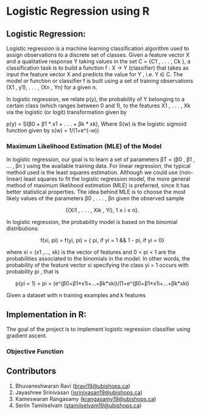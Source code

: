 # Logistic Regression using R


## Logistic Regression:

Logistic regression is a machine learning classification algorithm used to assign observations to a discrete set of classes. Given a feature vector X and a qualitative response Y taking values in the set C = {C1 , . . . , Ck }, a classification task is to build a function f : X → Y (classifier) that takes as input the feature vector X and predicts the value for Y , i.e. Y ∈ C. The model or function or classifier f is built using a set of training observations (X1 , y1), . . . , (Xn , Yn) for a given n.

In logistic regression, we relate p(y), the probability of Y belonging to a certain class (which ranges between 0 and 1), to the features X1 , . . . , Xk via the logistic (or logit) transformation given by

p(y) = S(β0 + β1 * x1 + . . . + βk * xk), Where S(w) is the logistic sigmoid function given by s(w) = 1/(1+e^(-w))

### Maximum Likelihood Estimation (MLE) of the Model

In logistic regression, our goal is to learn a set of parameters βT = (β0 , β1 , ... , βn ) using the available training data. For linear regression, the typical method used is the least squares estimation. Although we could use (non-linear) least squares to fit the logistic regression model, the more general method of maximum likelihood estimation (MLE) is preferred, since it has better statistical properties. The idea behind MLE is to choose the most likely values of the parameters β0 , . . . , βn given the observed sample

<div align="center">{(Xi1 , . . . , Xik , Yi), 1 ≤ i ≤ n}.</div>

In logistic regression, the probability model is based on the binomial distributions:

<div align="center">f(xi, pi) = f(yi, pi) = { pi, if yi = 1 && 1 - pi, if yi = 0}</div>

where xi = (x1 ,..., xk) is the vector of features and 0 < pi < 1 are the probabilities associated to the binomials in the model. In other words, the probability of the feature vector xi specifying the class yi = 1 occurs with probability pi , that is

<div align="center">p(yi = 1) = pi = (e^(β0+β1*x1i+...+βk*xki)/(1+e^(β0+β1*x1i+...+βk*xki)</div>

Given a dataset with n training examples and k features 


## Implementation in R:

The goal of the project is to implement logistic regression classifier using gradient ascent.

### Objective Function


## Contributors

1. Bhuvaneshwaran Ravi (bravi19@ubishops.ca) 
2. Jayashree Srinivasan (jsrinivasan19@ubishops.ca)
3. Kameswaran Rangasamy (krangasamy19@ubishops.ca)
4. Serlin Tamilselvam (stamilselvam19@ubishops.ca)